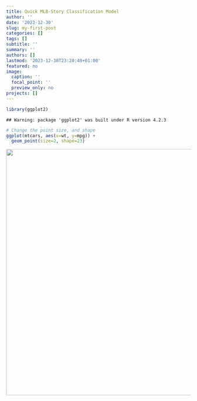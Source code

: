 ```yaml
---
title: Quick MLB-Story Classification Model
author: ''
date: '2023-12-30'
slug: my-first-post
categories: []
tags: []
subtitle: ''
summary: ''
authors: []
lastmod: '2023-12-30T23:20:40+01:00'
featured: no
image:
  caption: ''
  focal_point: ''
  preview_only: no
projects: []
---
```



```r
library(ggplot2)
```

```
## Warning: package 'ggplot2' was built under R version 4.2.3
```

```r
# Change the point size, and shape
ggplot(mtcars, aes(x=wt, y=mpg)) +
  geom_point(size=2, shape=23)
```

<img src="{{< blogdown/postref >}}index_files/figure-html/unnamed-chunk-1-1.png" width="672" />



